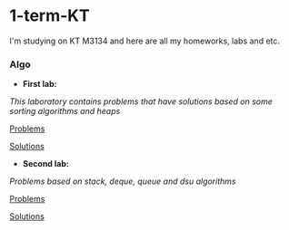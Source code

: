 # 1-term-KT
I'm studying on KT M3134 and here are all my homeworks, labs and etc.

### Algo
- **First lab:** 

*This laboratory contains problems that have solutions based on some sorting algorithms and heaps*

[Problems](https://codeforces.com/group/IcRBR8epox/contest/298374)

[Solutions](https://github.com/semischastnoff/1-term-KT/tree/main/algo/1lab_heaps_sorts)

- **Second lab:**

*Problems based on stack, deque, queue and dsu algorithms*

[Problems](https://codeforces.com/group/IcRBR8epox/contest/302601)

[Solutions](https://github.com/semischastnoff/1-term-KT/tree/main/algo/2lab_stack_queue_dsu)
